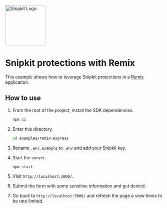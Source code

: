<a href="https://snipkit.khulnasoft.com" target="_snipkit-home">
  <picture>
    <source media="(prefers-color-scheme: dark)" srcset="https://snipkit.khulnasoft.com/logo/snipkit-dark-lockup-voyage-horizontal.svg">
    <img src="https://snipkit.khulnasoft.com/logo/snipkit-light-lockup-voyage-horizontal.svg" alt="Snipkit Logo" height="128" width="auto">
  </picture>
</a>

# Snipkit protections with Remix

This example shows how to leverage Snipkit protections in a
[Remix](https://remix.run/) application.

## How to use

1. From the root of the project, install the SDK dependencies.

   ```bash
   npm ci
   ```

2. Enter this directory.

   ```bash
   cd examples/remix-express
   ```

3. Rename `.env.example` to `.env` and add your Snipkit key.

4. Start the server.

   ```bash
   npm start
   ```

5. Visit `http://localhost:3000/`.

6. Submit the form with some sensitive information and get denied.

7. Go back to `http://localhost:3000/` and refresh the page a view times to be
   rate limited.
